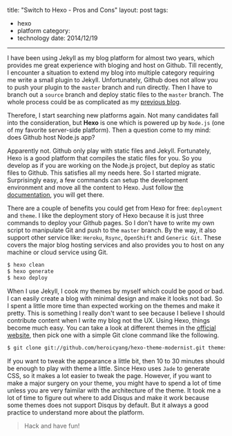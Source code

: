 title: "Switch to Hexo - Pros and Cons"
layout: post
tags:
- hexo
- platform
category:
- technology
date: 2014/12/19
---

I have been using Jekyll as my blog platform for almost two years, which provides me great experience with bloging and host on Github. Till recently, I encounter a situation to extend my blog into multiple category requiring me write a small plugin to Jekyll. Unfortunately, Github does not allow you to push your plugin to the `master` branch and run directly. Then I have to branch out a `source` branch and deploy static files to the `master` branch. The whole process could be as complicated as my [previous blog][1].

<!-- more -->

Therefore, I start searching new platforms again. Not many candidates fall into the consideration, but **Hexo** is one which is powered up by `Node.js` (one of my favorite server-side platform). Then a question come to my mind: does Github host Node.js app?

Apparently not. Github only play with static files and Jekyll. Fortunately, Hexo is a good platform that compiles the static files for you. So you develop as if you are working on the Node.js project, but deploy as static files to Github. This satisfies all my needs here. So I started migrate. Surprisingly easy, a few commands can setup the development environment and move all the content to Hexo. Just follow [the documentation][2], you will get there.

There are a couple of benefits you could get from Hexo for free: `deployment` and `theme`. I like the deployment story of Hexo because it is just three commands to deploy your Github pages. So I don't have to write my own script to manipulate Git and push to the `master` branch. By the way, it also support other service like: `Heroku`, `Rsync`, `OpenShift` and `Generic Git`. These covers the major blog hosting services and also provides you to host on any machine or cloud service using Git.

```sh
$ hexo clean
$ hexo generate
$ hexo deploy
```

When I use Jekyll, I cook my themes by myself which could be good or bad. I can easily create a blog with minimal design and make it looks not bad. So I spent a little more time than expected working on the themes and make it pretty. This is something I really don't want to see because I believe I should contribute content when I write my blog not the UX. Using Hexo, things become much easy. You can take a look at different themes in the [official website][3], then pick one with a simple Git clone command like the following.

```sh
$ git clone git://github.com/heroicyang/hexo-theme-modernist.git themes/modernist
```

If you want to tweak the appearance a little bit, then 10 to 30 minutes should be enough to play with theme a little. Since Hexo uses `Jade` to generate CSS, so it makes a lot easier to tweak the page. However, if you want to make a major surgery on your theme, you might have to spend a lot of time unless you are very faimilar with the architecture of the theme. It took me a lot of time to figure out where to add Disqus and make it work because some themes does not support Disqus by default. But it always a good practice to understand more about the platform.

> Hack and have fun!

[1]: http://jilongliao.com/2014/10/12/Jekyll-with-Multi-collection-Blog/
[2]: http://hexo.io/docs/
[3]: https://github.com/hexojs/hexo/wiki/Themes
